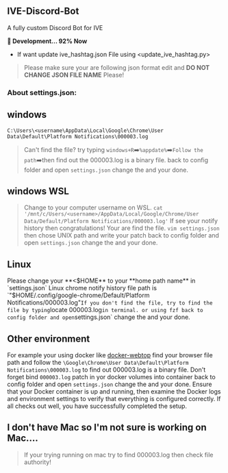 ## IVE-Discord-Bot

A fully custom Discord Bot for IVE

**🚧 Development... 92% Now**

- If want update ive_hashtag.json File using <update_ive_hashtag.py>

> Please make sure your are following json format edit and **DO NOT CHANGE JSON FILE NAME** Please!

### About settings.json:

## windows

`C:\Users\<username\AppData\Local\Google\Chrome\User Data\Default\Platform Notifications\000003.log`

> Can't find the file? try typing `windows+R`➡️`%appdate%`➡️`Follow the path`➡️then find out the 000003.log is a binary file.
> back to config folder and open `settings.json` change the <username> and your done.

## windows WSL

> Change <username> to your computer username on WSL.
> `cat '/mnt/c/Users/<username>/AppData/Local/Google/Chrome/User Data/Default/Platform Notifications/000003.log'`
> If see your notify history then congratulations! Your are find the file.
> `vim settings.json` then chose UNIX path and write your patch
> back to config folder and open `settings.json` change the <username> and your done.

## Linux

Please change your **<$HOME** to your **home path name** in `settings.json`
Linux chrome notify history file path is `"$HOME/.config/google-chrome/Default/Platform Notifications/000003.log"`
If you don't find the file, try to find the file by typing `locate 000003.log` in terminal. or using fzf
back to config folder and open `settings.json` change the <username> and your done.

## Other environment

For example your using docker like [docker-webtop](https://docs.linuxserver.io/images/docker-webtop/)
find your browser file path and follow the `\Google\Chrome\User Data\Default\Platform Notifications\000003.log` to find out 000003.log is a binary file.
Don't forget bind `000003.log` patch in yor docker volumes into container
back to config folder and open `settings.json` change the <username> and your done.
Ensure that your Docker container is up and running, then examine the Docker logs and environment settings to verify that everything is configured correctly. If all checks out well, you have successfully completed the setup.

## I don't have Mac so I'm not sure is working on Mac....

> If your trying running on mac try to find 000003.log then check file authority!
